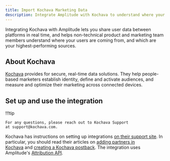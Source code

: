 ```yaml
---
title: Import Kochava Marketing Data
description: Integrate Amplitude with Kochava to understand where your users are coming from and which are your highest-performing sources.
---
```


Integrating Kochava with Amplitude lets you share user data between platforms in real time, and helps non-technical product and marketing team members understand where your users are coming from, and which are your highest-performing sources.

## About Kochava

[Kochava](https://www.kochava.com/) provides for secure, real-time data solutions. They help people-based marketers establish identity, define and activate audiences, and measure and optimize their marketing across connected devices.

## Set up and use the integration

!!!tip

    For any questions, please reach out to Kochava Support at support@kochava.com.

Kochava has instructions on setting up integrations [on their support site](https://support.kochava.com/). In particular, you should read their articles on [adding partners in Kochava](https://support.kochava.com/kochava-collective/partner-configuration/) and [creating a Kochava postback](https://support.kochava.com/campaign-management/create-a-kochava-certified-postback/). The integration uses Amplitude's [Attribution API](../../analytics/apis/attribution-api).